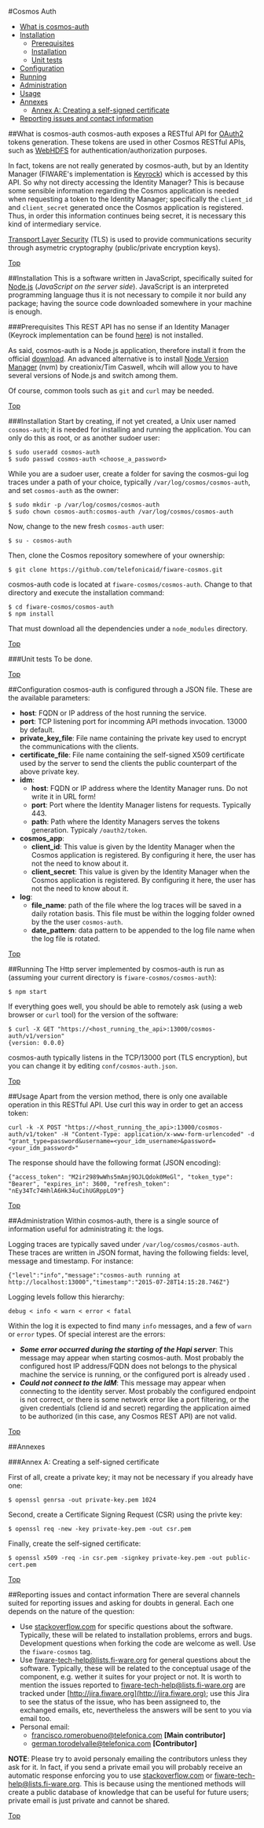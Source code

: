 #<a name="top"></a>Cosmos Auth

* [What is cosmos-auth](#whatis)
* [Installation](#maininstall)
    * [Prerequisites](#prerequisites)
    * [Installation](#installation)
    * [Unit tests](#unittests)
* [Configuration](#configuration)
* [Running](#running)
* [Administration](#administration)
* [Usage](#usage)
* [Annexes](#annexes)
    * [Annex A: Creating a self-signed certificate](#annexa)
* [Reporting issues and contact information](#contact)

##<a name="whatis"></a>What is cosmos-auth
cosmos-auth exposes a RESTful API for [OAuth2](http://oauth.net/2/) tokens generation. These tokens are used in other Cosmos RESTful APIs, such as [WebHDFS](http://hadoop.apache.org/docs/current/hadoop-project-dist/hadoop-hdfs/WebHDFS.html) for authentication/authorization purposes.

In fact, tokens are not really generated by cosmos-auth, but by an Identity Manager (FIWARE's implementation is [Keyrock](http://catalogue.fiware.org/enablers/identity-management-keyrock)) which is accessed by this API. So why not directy accessing the Identity Manager? This is because some sensible information regarding the Cosmos application is needed when requesting a token to the Identity Manager; specifically the `client_id` and `client_secret` generated once the Cosmos application is registered. Thus, in order this information continues being secret, it is necessary this kind of intermediary service.

[Transport Layer Security](https://en.wikipedia.org/wiki/Transport_Layer_Security) (TLS) is used to provide communications security through asymetric cryptography (public/private encryption keys).

[Top](#top)

##<a name="maininstall"></a>Installation
This is a software written in JavaScript, specifically suited for [Node.js](https://nodejs.org) (<i>JavaScript on the server side</i>). JavaScript is an interpreted programming language thus it is not necessary to compile it nor build any package; having the source code downloaded somewhere in your machine is enough.

###<a name="prerequisites"></a>Prerequisites
This REST API has no sense if an Identity Manager (Keyrock implementation can be found [here](http://catalogue.fiware.org/enablers/identity-management-keyrock)) is not installed.

As said, cosmos-auth is a Node.js application, therefore install it from the official [download](https://nodejs.org/download/). An advanced alternative is to install [Node Version Manager](https://github.com/creationix/nvm) (nvm) by creationix/Tim Caswell, whcih will allow you to have several versions of Node.js and switch among them.

Of course, common tools such as `git` and `curl` may be needed.

[Top](#top)

###<a name="installation"></a>Installation
Start by creating, if not yet created, a Unix user named `cosmos-auth`; it is needed for installing and running the application. You can only do this as root, or as another sudoer user:

    $ sudo useradd cosmos-auth
    $ sudo passwd cosmos-auth <choose_a_password>
    
While you are a sudoer user, create a folder for saving the cosmos-gui log traces under a path of your choice, typically `/var/log/cosmos/cosmos-auth`, and set `cosmos-auth` as the owner:

    $ sudo mkdir -p /var/log/cosmos/cosmos-auth
    $ sudo chown cosmos-auth:cosmos-auth /var/log/cosmos/cosmos-auth

Now, change to the new fresh `cosmos-auth` user:

    $ su - cosmos-auth

Then, clone the Cosmos repository somewhere of your ownership:

    $ git clone https://github.com/telefonicaid/fiware-cosmos.git
    
cosmos-auth code is located at `fiware-cosmos/cosmos-auth`. Change to that directory and execute the installation command:

    $ cd fiware-cosmos/cosmos-auth
    $ npm install
    
That must download all the dependencies under a `node_modules` directory.

[Top](#top)

###<a name="unittests"></a>Unit tests
To be done.

[Top](#top)

##<a name="configuration"></a>Configuration
cosmos-auth is configured through a JSON file. These are the available parameters:

* **host**: FQDN or IP address of the host running the service.
* **port**: TCP listening port for incomming API methods invocation. 13000 by default.
* **private\_key\_file**: File name containing the private key used to encrypt the communications with the clients.
* **certificate\_file**: File name containing the self-signed X509 certificate used by the server to send the clients the public counterpart of the above private key.
* **idm**:
    * **host**: FQDN or IP address where the Identity Manager runs. Do not write it in URL form!
    * **port**: Port where the Identity Manager listens for requests. Typically 443.
    * **path**: Path where the Identity Managers serves the tokens generation. Typicaly `/oauth2/token`.
* **cosmos_app**:
    * **client\_id**: This value is given by the Identity Manager when the Cosmos application is registered. By configuring it here, the user has not the need to know about it.
    * **client\_secret**: This value is given by the Identity Manager when the Cosmos application is registered. By configuring it here, the user has not the need to know about it.
* **log**:
    * **file_name**: path of the file where the log traces will be saved in a daily rotation basis. This file must be within the logging folder owned by the the user `cosmos-auth`.
    * **date_pattern**: data pattern to be appended to the log file name when the log file is rotated.

[Top](#top)

##<a name="running"></a>Running
The Http server implemented by cosmos-auth is run as (assuming your current directory is `fiware-cosmos/cosmos-auth`):

    $ npm start
    
If everything goes well, you should be able to remotely ask (using a web browser or `curl` tool) for the version of the software:

    $ curl -X GET "https://<host_running_the_api>:13000/cosmos-auth/v1/version"
    {version: 0.0.0}
    
cosmos-auth typically listens in the TCP/13000 port (TLS encryption), but you can change it by editing `conf/cosmos-auth.json`.

[Top](#top)

##<a name="usage"></a>Usage
Apart from the version method, there is only one available operation in this RESTful API. Use curl this way in order to get an access token:

    curl -k -X POST "https://<host_running_the_api>:13000/cosmos-auth/v1/token" -H "Content-Type: application/x-www-form-urlencoded" -d "grant_type=password&username=<your_idm_username>&password=<your_idm_password>"
    
The response should have the following format (JSON encoding):

    {"access_token": "M2ir2989wWhs5mAmj9OJLQdok0MeGl", "token_type": "Bearer", "expires_in": 3600, "refresh_token": "nEy34Tc74HhlA6Hk34uCihUGRppLO9"}
    
[Top](#top)

##<a name="administration"></a>Administration
Within cosmos-auth, there is a single source of information useful for administrating it: the logs.

Logging traces are typically saved under `/var/log/cosmos/cosmos-auth`. These traces are written in JSON format, having the following fields: level, message and timestamp. For instance:

    {"level":"info","message":"cosmos-auth running at http://localhost:13000","timestamp":"2015-07-28T14:15:28.746Z"}

Logging levels follow this hierarchy:

    debug < info < warn < error < fatal
    
Within the log it is expected to find many `info` messages, and a few of `warn` or `error` types. Of special interest are the errors:

* ***Some error occurred during the starting of the Hapi server***: This message may appear when starting cosmos-auth. Most probably the configured host IP address/FQDN does not belongs to the physical machine the service is running, or the configured port is already used .
* ***Could not connect to the IdM***: This message may appear when connecting to the identity server. Most probably the configured endpoint is not correct, or there is some network error like a port filtering, or the given credentials (cliend id and secret) regarding the application aimed to be authorized (in this case, any Cosmos REST API) are not valid.

[Top](#top)

##<a name="annexes"></a>Annexes

###<a name="annexa"></a>Annex A: Creating a self-signed certificate

First of all, create a private key; it may not be necessary if you already have one:

    $ openssl genrsa -out private-key.pem 1024
    
Second, create a Certificate Signing Request (CSR) using the privte key:

    $ openssl req -new -key private-key.pem -out csr.pem

Finally, create the self-signed certificate:

    $ openssl x509 -req -in csr.pem -signkey private-key.pem -out public-cert.pem

[Top](#top)

##<a name="contact"></a>Reporting issues and contact information
There are several channels suited for reporting issues and asking for doubts in general. Each one depends on the nature of the question:

* Use [stackoverflow.com](http://stackoverflow.com) for specific questions about the software. Typically, these will be related to installation problems, errors and bugs. Development questions when forking the code are welcome as well. Use the `fiware-cosmos` tag.
* Use [fiware-tech-help@lists.fi-ware.org](mailto:fiware-tech-help@lists.fi-ware.org) for general questions about the software. Typically, these will be related to the conceptual usage of the component, e.g. wether it suites for your project or not. It is worth to mention the issues reported to [fiware-tech-help@lists.fi-ware.org](mailto:fiware-tech-help@lists.fi-ware.org) are tracked under [http://jira.fiware.org](http://jira.fiware.org); use this Jira to see the status of the issue, who has been assigneed to, the exchanged emails, etc, nevertheless the answers will be sent to you via email too.
* Personal email:
    * [francisco.romerobueno@telefonica.com](mailto:francisco.romerobueno@telefonica.com) **[Main contributor]**
    * [german.torodelvalle@telefonica.com](german.torodelvalle@telefonica.com) **[Contributor]**

**NOTE**: Please try to avoid personaly emailing the contributors unless they ask for it. In fact, if you send a private email you will probably receive an automatic response enforcing you to use [stackoverflow.com](stackoverflow.com) or [fiware-tech-help@lists.fi-ware.org](mailto:fiware-tech-help@lists.fi-ware.org). This is because using the mentioned methods will create a public database of knowledge that can be useful for future users; private email is just private and cannot be shared.

[Top](#top)